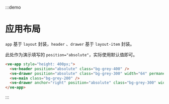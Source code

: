 :::demo

# 应用布局

`app` 基于 `layout` 封装，`header` 、`drawer` 基于 `layout-item` 封装。

此处作为演示填写的 `position="absolute"`，实际使用默认值即可。

```html
<ve-app style="height: 400px;">
  <ve-header position="absolute" class="bg-grey-400" />
  <ve-drawer position="absolute" class="bg-grey-300" width="64" permanent />
  <ve-main class="bg-grey-200" />
  <ve-drawer anchor="right" position="absolute" class="bg-grey-300" width="64" permanent />
</ve-app>
```

:::